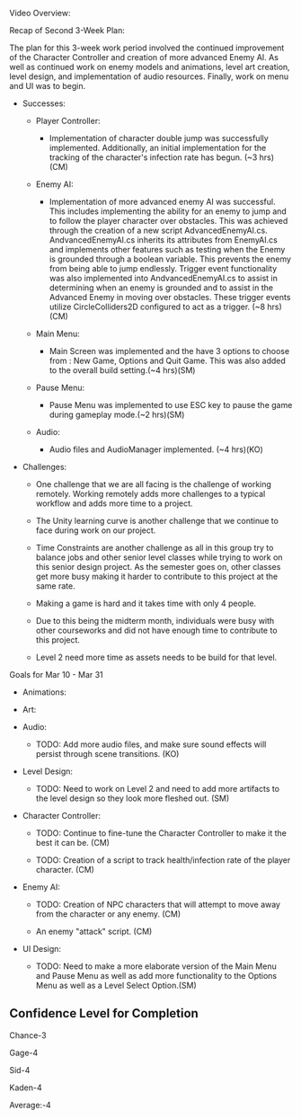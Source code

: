 Video Overview:



Recap of Second 3-Week Plan:

The plan for this 3-week work period involved the continued improvement of the Character Controller and creation
of more advanced Enemy AI. As well as continued work on enemy models and animations, level art creation, 
level design, and implementation of audio resources. Finally, work on menu and UI was to begin.


-   Successes:

    -   Player Controller:

        -	Implementation of character double jump was successfully implemented. Additionally,
			an initial implementation for the tracking of the character's infection rate has begun.
			(\~3 hrs)(CM)

    -   Enemy AI:

        -   Implementation of more advanced enemy AI was successful. This includes implementing the 
			ability for an enemy to jump and to follow the player character over obstacles. This was achieved
			through the creation of a new script AdvancedEnemyAI.cs. AndvancedEnemyAI.cs inherits its attributes
			from EnemyAI.cs and implements other features such as testing when the Enemy is grounded through a boolean
			variable. This prevents the enemy from being able to jump endlessly. Trigger event functionality
			was also implemented into AndvancedEnemyAI.cs to assist in determining when an enemy is grounded
			and to assist in the Advanced Enemy in moving over obstacles. These trigger events utilize CircleColliders2D
			configured to act as a trigger. (\~8 hrs) (CM)

    -   Main Menu:

        -	Main Screen was implemented and the have 3 options to choose from : New Game, Options and Quit Game. This was also added to the overall build setting.(\~4 hrs)(SM) 
		
	-   Pause Menu:

        -	Pause Menu was implemented to use ESC key to pause the game during gameplay mode.(\~2 hrs)(SM)
    -   Audio:
        -	Audio files and AudioManager implemented. (\~4 hrs)(KO)  	
<!-- -->

-   Challenges:

    -   One challenge that we are all facing is the challenge of working
        remotely. Working remotely adds more challenges to a typical
        workflow and adds more time to a project.

    -   The Unity learning curve is another challenge that we continue to face during 
		work on our project.

    -   Time Constraints are another challenge as all in this group try
        to balance jobs and other senior level classes while trying to
        work on this senior design project. As the semester goes on, other classes
		get more busy making it harder  to contribute to this project at the same rate.

    -   Making a game is hard and it takes time with only 4 people.
	
	-   Due to this being the midterm month, individuals were busy with other courseworks and did not have enough time to contribute to this project.
	
	- Level 2 need more time as assets needs to be build for that level.

    

Goals for Mar 10 - Mar 31


-   Animations:

-   Art:
   
-   Audio:
    -   TODO: Add more audio files, and make sure sound effects will persist through scene transitions. (KO)

	
-   Level Design: 
    -   TODO: Need to work on Level 2 and need to add more artifacts to the level design so they look more fleshed out. (SM)


-   Character Controller:

    -   TODO: Continue to fine-tune the Character Controller to make it
        the best it can be. (CM)
		
	- 	TODO: Creation of a script to track health/infection rate of the player character. (CM)


-   Enemy AI:

    -   TODO: Creation of NPC characters that will attempt to move away
        from the character or any enemy. (CM)
		
	-	An enemy "attack" script. (CM) 

-   UI Design: 
    -   TODO: Need to make a more elaborate version of the Main Menu and Pause Menu as well as add more functionality to the Options Menu as well as a Level Select Option.(SM)


Confidence Level for Completion
---------------------------------
  Chance-3
  
  Gage-4
  
  Sid-4
  
  Kaden-4
  
  Average:-4
